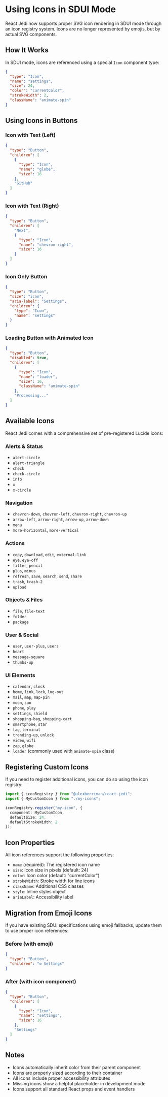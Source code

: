 # Using Icons in SDUI Mode

React Jedi now supports proper SVG icon rendering in SDUI mode through an icon registry system. Icons are no longer represented by emojis, but by actual SVG components.

## How It Works

In SDUI mode, icons are referenced using a special `Icon` component type:

```json
{
  "type": "Icon",
  "name": "settings",
  "size": 24,
  "color": "currentColor",
  "strokeWidth": 2,
  "className": "animate-spin"
}
```

## Using Icons in Buttons

### Icon with Text (Left)

```json
{
  "type": "Button",
  "children": [
    {
      "type": "Icon",
      "name": "globe",
      "size": 16
    },
    "GitHub"
  ]
}
```

### Icon with Text (Right)

```json
{
  "type": "Button",
  "children": [
    "Next",
    {
      "type": "Icon",
      "name": "chevron-right",
      "size": 16
    }
  ]
}
```

### Icon Only Button

```json
{
  "type": "Button",
  "size": "icon",
  "aria-label": "Settings",
  "children": {
    "type": "Icon",
    "name": "settings"
  }
}
```

### Loading Button with Animated Icon

```json
{
  "type": "Button",
  "disabled": true,
  "children": [
    {
      "type": "Icon",
      "name": "loader",
      "size": 16,
      "className": "animate-spin"
    },
    "Processing..."
  ]
}
```

## Available Icons

React Jedi comes with a comprehensive set of pre-registered Lucide icons:

### Alerts & Status
- `alert-circle`
- `alert-triangle`
- `check`
- `check-circle`
- `info`
- `x`
- `x-circle`

### Navigation
- `chevron-down`, `chevron-left`, `chevron-right`, `chevron-up`
- `arrow-left`, `arrow-right`, `arrow-up`, `arrow-down`
- `menu`
- `more-horizontal`, `more-vertical`

### Actions
- `copy`, `download`, `edit`, `external-link`
- `eye`, `eye-off`
- `filter`, `pencil`
- `plus`, `minus`
- `refresh`, `save`, `search`, `send`, `share`
- `trash`, `trash-2`
- `upload`

### Objects & Files
- `file`, `file-text`
- `folder`
- `package`

### User & Social
- `user`, `user-plus`, `users`
- `heart`
- `message-square`
- `thumbs-up`

### UI Elements
- `calendar`, `clock`
- `home`, `link`, `lock`, `log-out`
- `mail`, `map`, `map-pin`
- `moon`, `sun`
- `phone`, `play`
- `settings`, `shield`
- `shopping-bag`, `shopping-cart`
- `smartphone`, `star`
- `tag`, `terminal`
- `trending-up`, `unlock`
- `video`, `wifi`
- `zap`, `globe`
- `loader` (commonly used with `animate-spin` class)

## Registering Custom Icons

If you need to register additional icons, you can do so using the icon registry:

```typescript
import { iconRegistry } from "@alexberriman/react-jedi";
import { MyCustomIcon } from "./my-icons";

iconRegistry.register("my-icon", {
  component: MyCustomIcon,
  defaultSize: 24,
  defaultStrokeWidth: 2
});
```

## Icon Properties

All icon references support the following properties:

- `name` (required): The registered icon name
- `size`: Icon size in pixels (default: 24)
- `color`: Icon color (default: "currentColor")
- `strokeWidth`: Stroke width for line icons
- `className`: Additional CSS classes
- `style`: Inline styles object
- `ariaLabel`: Accessibility label

## Migration from Emoji Icons

If you have existing SDUI specifications using emoji fallbacks, update them to use proper icon references:

### Before (with emoji)
```json
{
  "type": "Button",
  "children": "⚙️ Settings"
}
```

### After (with icon component)
```json
{
  "type": "Button",
  "children": [
    {
      "type": "Icon",
      "name": "settings",
      "size": 16
    },
    "Settings"
  ]
}
```

## Notes

- Icons automatically inherit color from their parent component
- Icons are properly sized according to their container
- All icons include proper accessibility attributes
- Missing icons show a helpful placeholder in development mode
- Icons support all standard React props and event handlers
